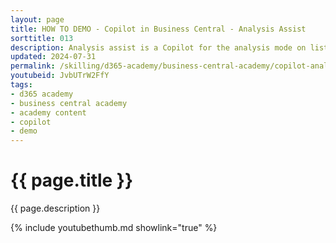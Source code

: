 ```yaml
---
layout: page
title: HOW TO DEMO - Copilot in Business Central - Analysis Assist
sorttitle: 013
description: Analysis assist is a Copilot for the analysis mode on list pages in Business Central. The analysis mode provides an interactive and versatile way to calculate, summarize, and examine data. To analyze data in the analysis mode, you create an analysis tab where you transform the data to display the desired aggregations and summarizations.
updated: 2024-07-31
permalink: /skilling/d365-academy/business-central-academy/copilot-analysisassist
youtubeid: JvbUTrW2FfY
tags: 
- d365 academy
- business central academy
- academy content
- copilot
- demo
---
```


# {{ page.title }}

{{ page.description }}

{% include youtubethumb.md showlink="true" %}
